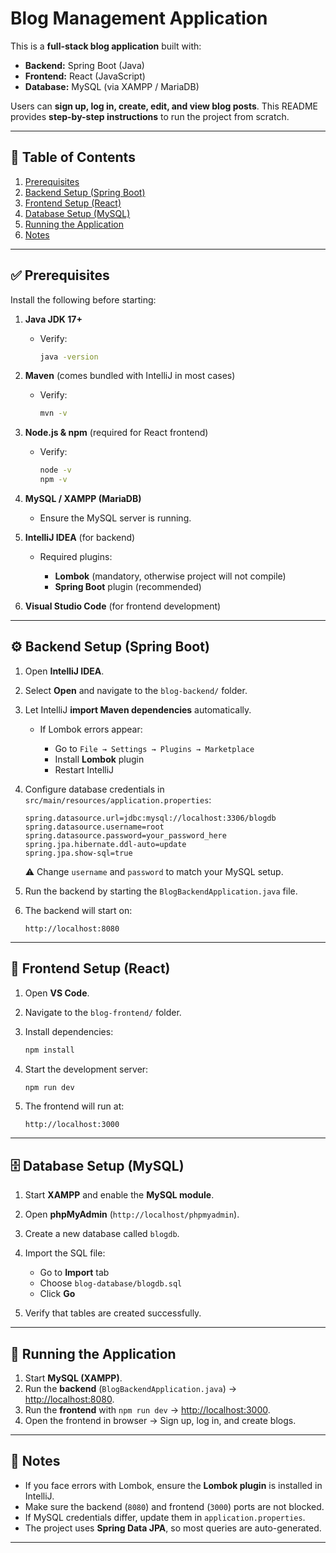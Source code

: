 # Blog Management Application

This is a **full-stack blog application** built with:

* **Backend:** Spring Boot (Java)
* **Frontend:** React (JavaScript)
* **Database:** MySQL (via XAMPP / MariaDB)

Users can **sign up, log in, create, edit, and view blog posts**.
This README provides **step-by-step instructions** to run the project from scratch.

---

## 📑 Table of Contents

1. [Prerequisites](#prerequisites)
2. [Backend Setup (Spring Boot)](#backend-setup-spring-boot)
3. [Frontend Setup (React)](#frontend-setup-react)
4. [Database Setup (MySQL)](#database-setup-mysql)
5. [Running the Application](#running-the-application)
6. [Notes](#notes)

---

## ✅ Prerequisites

Install the following before starting:

1. **Java JDK 17+**

   * Verify:

     ```bash
     java -version
     ```

2. **Maven** (comes bundled with IntelliJ in most cases)

   * Verify:

     ```bash
     mvn -v
     ```

3. **Node.js & npm** (required for React frontend)

   * Verify:

     ```bash
     node -v
     npm -v
     ```

4. **MySQL / XAMPP (MariaDB)**

   * Ensure the MySQL server is running.

5. **IntelliJ IDEA** (for backend)

   * Required plugins:

     * **Lombok** (mandatory, otherwise project will not compile)
     * **Spring Boot** plugin (recommended)

6. **Visual Studio Code** (for frontend development)

---

## ⚙️ Backend Setup (Spring Boot)

1. Open **IntelliJ IDEA**.

2. Select **Open** and navigate to the `blog-backend/` folder.

3. Let IntelliJ **import Maven dependencies** automatically.

   * If Lombok errors appear:

     * Go to `File → Settings → Plugins → Marketplace`
     * Install **Lombok** plugin
     * Restart IntelliJ

4. Configure database credentials in
   `src/main/resources/application.properties`:

   ```properties
   spring.datasource.url=jdbc:mysql://localhost:3306/blogdb
   spring.datasource.username=root
   spring.datasource.password=your_password_here
   spring.jpa.hibernate.ddl-auto=update
   spring.jpa.show-sql=true
   ```

   ⚠️ Change `username` and `password` to match your MySQL setup.

5. Run the backend by starting the `BlogBackendApplication.java` file.

6. The backend will start on:

   ```
   http://localhost:8080
   ```

---

## 🎨 Frontend Setup (React)

1. Open **VS Code**.
2. Navigate to the `blog-frontend/` folder.
3. Install dependencies:

   ```bash
   npm install
   ```
4. Start the development server:

   ```bash
   npm run dev
   ```
5. The frontend will run at:

   ```
   http://localhost:3000
   ```

---

## 🗄️ Database Setup (MySQL)

1. Start **XAMPP** and enable the **MySQL module**.
2. Open **phpMyAdmin** (`http://localhost/phpmyadmin`).
3. Create a new database called `blogdb`.
4. Import the SQL file:

   * Go to **Import** tab
   * Choose `blog-database/blogdb.sql`
   * Click **Go**
5. Verify that tables are created successfully.

---

## 🚀 Running the Application

1. Start **MySQL (XAMPP)**.
2. Run the **backend** (`BlogBackendApplication.java`) → [http://localhost:8080](http://localhost:8080).
3. Run the **frontend** with `npm run dev` → [http://localhost:3000](http://localhost:3000).
4. Open the frontend in browser → Sign up, log in, and create blogs.

---

## 📝 Notes

* If you face errors with Lombok, ensure the **Lombok plugin** is installed in IntelliJ.
* Make sure the backend (`8080`) and frontend (`3000`) ports are not blocked.
* If MySQL credentials differ, update them in `application.properties`.
* The project uses **Spring Data JPA**, so most queries are auto-generated.

---

